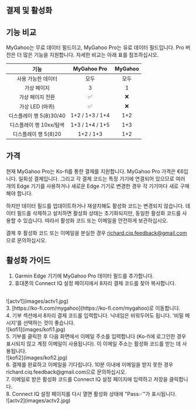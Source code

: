 ## 결제 및 활성화

## 기능 비교
MyGahoo는 무료 데이터 필드이고, MyGahoo Pro는 유료 데이터 필드입니다. Pro 버전은 더 많은 기능을 지원합니다. 자세한 비교는 아래 표를 참조하십시오.

| 기능 | MyGahoo Pro | MyGahoo |
|:-------:|:-----------:|:--------:|
| 사용 가능한 데이터 | 모두 | 모두 |
| 가상 페이지 | 3 | 1 |
| 가상 페이지 전환 | ✅ | ❌ |
| 가상 LED (마퀴) | ✅ | ❌ |
| 디스플레이 행 5(8)30/40 | 1+2 / 1+3 / 1+4 | 1+2 |
| 디스플레이 행 10xx/탐색 | 1+3 / 1+4 / 1+5 | 1+3 |
| 디스플레이 행 5(8)20 | 1+2 / 1+3 | 1+2 |

## 가격

현재 MyGahoo Pro는 Ko-fi를 통한 결제를 지원합니다. MyGahoo Pro 가격은 €6입니다. 일회성 결제입니다. 그리고 각 결제 코드는 특정 기기에 연결되어 있으므로 여러 개의 Edge 기기를 사용하거나 새로운 Edge 기기로 변경한 경우 각 기기마다 새로 구매해야 합니다.

하지만 데이터 필드를 업데이트하거나 재설치해도 활성화 코드는 변경되지 않습니다. 데이터 필드를 삭제하고 설치하면 활성화 상태는 초기화되지만, 동일한 활성화 코드를 사용할 수 있습니다. 따라서 활성화 코드 또는 이메일을 안전하게 보관하십시오.

결제 후 활성화 코드 또는 이메일을 분실한 경우 [richard.ciq.feedback@gmail.com](richard.ciq.feedback@gmail.com)으로 문의하십시오.

## 활성화 가이드
1. Garmin Edge 기기에 MyGahoo Pro 데이터 필드를 추가합니다.
2. 휴대폰의 Connect IQ 설정 페이지에서 8자리 결제 코드를 찾아 복사합니다.
<br>
![actv1](images/actv1.jpg)
<br>
3. [https://ko-fi.com/mygahoo](https://ko-fi.com/mygahoo)로 이동합니다.
<br>
4. 기부 섹션에서 8자리 결제 코드를 입력합니다. 닉네임은 비워두어도 됩니다. '비밀 메시지'를 선택하는 것이 좋습니다.
<br>
![kofi1](images/kofi1.jpg)
<br>
5. 기부를 클릭한 후 다음 화면에서 이메일 주소를 입력합니다 (Ko-fi에 로그인한 경우 표시되지 않고 계정 이메일이 사용됩니다). 이 이메일 주소는 활성화 코드를 받는 데 사용됩니다.
<br>
![kofi2](images/kofi2.jpg)
<br>
6. 결제를 완료하고 이메일을 기다립니다. 10분 이내에 이메일을 받지 못한 경우 richard.ciq.feedback@gmail.com으로 문의하십시오.
<br>
7. 이메일로 받은 활성화 코드를 Connect IQ 설정 페이지에 입력하고 저장을 클릭합니다.
<br>
8. Connect IQ 설정 페이지를 다시 열면 활성화 상태에 "Pass✅"가 표시됩니다.
<br>
![actv2](images/actv2.jpg)
